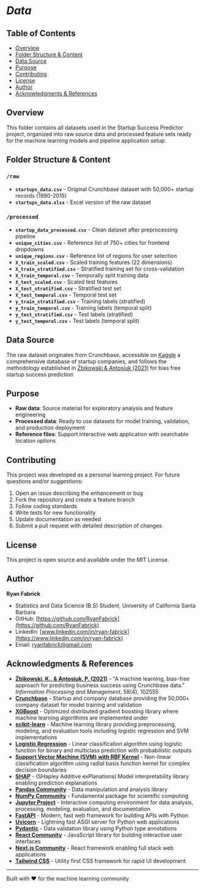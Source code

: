 # *Data*

## Table of Contents
- [Overview](#overview)
- [Folder Structure & Content](#folder-structure--content)
- [Data Source](#data-source)
- [Purpose](#purpose)
- [Contributing](#contributing)
- [License](#license)
- [Author](#author)
- [Acknowledgments & References](#acknowledgments--references)

## Overview

This folder contains all datasets used in the Startup Success Predictor project, organized into raw source data and processed feature sets ready for the machine learning models and pipeline application setup.

## Folder Structure & Content

### `/raw`
- **`startups_data.csv`** - Original Crunchbase dataset with 50,000+ startup records (1990-2015)
- **`startups_data.xlsx`** - Excel version of the raw dataset

### `/processed`
- **`startup_data_processed.csv`** - Clean dataset after preprocessing pipeline
- **`unique_cities.csv`** - Reference list of 750+ cities for frontend dropdowns
- **`unique_regions.csv`** - Reference list of regions for user selection
- **`X_train_scaled.csv`** - Scaled training features (22 dimensions)
- **`X_train_stratified.csv`** - Stratified training set for cross-validation
- **`X_train_temporal.csv`** - Temporally split training data
- **`X_test_scaled.csv`** - Scaled test features
- **`X_test_stratified.csv`** - Stratified test set
- **`X_test_temporal.csv`** - Temporal test set
- **`y_train_stratified.csv`** - Training labels (stratified)
- **`y_train_temporal.csv`** - Training labels (temporal split)
- **`y_test_stratified.csv`** - Test labels (stratified)
- **`y_test_temporal.csv`** - Test labels (temporal split)

## Data Source

The raw dataset originates from Crunchbase, accessible on [Kaggle](https://www.kaggle.com/datasets/arindam235/startup-investments-crunchbase) a comprehensive database of startup companies, and follows the methodology established in [Żbikowski & Antosiuk (2021)](https://www.sciencedirect.com/science/article/pii/S0306457321000595) for bias free startup success prediction

## Purpose

- **Raw data**: Source material for exploratory analysis and feature engineering
- **Processed data**: Ready to use datasets for model training, validation, and production deployment
- **Reference files**: Support interactive web application with searchable location options

## Contributing

This project was developed as a personal learning project. For future questions and/or suggestions:

1. Open an issue describing the enhancement or bug
2. Fork the repository and create a feature branch
3. Follow coding standards
4. Write tests for new functionality
5. Update documentation as needed
6. Submit a pull request with detailed description of changes

## License

This project is open source and available under the MIT License.

## Author

**Ryan Fabrick**
- Statistics and Data Science (B.S) Student, University of California Santa Barbara
- GitHub: [https://github.com/RyanFabrick](https://github.com/RyanFabrick)
- LinkedIn: [www.linkedin.com/in/ryan-fabrick](https://www.linkedin.com/in/ryan-fabrick)
- Email: ryanfabrick@gmail.com

## Acknowledgments & References

- **[Żbikowski, K., & Antosiuk, P. (2021)](https://www.sciencedirect.com/science/article/pii/S0306457321000595)** - "A machine learning, bias-free approach for predicting business success using Crunchbase data." *Information Processing and Management*, 58(4), 102555
- **[Crunchbase](https://www.crunchbase.com/)** - Startup and company database providing the 50,000+ company dataset for model training and validation
- **[XGBoost](https://xgboost.readthedocs.io/)** - Optimized distributed gradient boosting library where machine learning algorithims are implemented under
- **[scikit-learn](https://scikit-learn.org/)** - Machine learning library providing preprocessing, modeling, and evaluation tools including logistic regression and SVM implementations
- **[Logistic Regression](https://scikit-learn.org/stable/modules/linear_model.html#logistic-regression)** - Linear classification algorithm using logistic function for binary and multiclass prediction with probabilistic outputs
- **[Support Vector Machine (SVM) with RBF Kernel](https://scikit-learn.org/stable/modules/svm.html#svm-classification)** - Non-linear classification algorithm using radial basis function kernel for complex decision boundaries
- **[SHAP](https://shap.readthedocs.io/)** - (SHapley Additive exPlanations) Model interpretability library enabling prediction explanations
- **[Pandas Community](https://pandas.pydata.org/)** - Data manipulation and analysis library
- **[NumPy Community](https://numpy.org/)** - Fundamental package for scientific computing
- **[Jupyter Project](https://jupyter.org/)** - Interactive computing environment for data analysis, processing, modeling, evaluation, and documentation
- **[FastAPI](https://fastapi.tiangolo.com/)** - Modern, fast web framework for building APIs with Python
- **[Uvicorn](https://www.uvicorn.org/)** - Lightning fast ASGI server for Python web applications
- **[Pydantic](https://pydantic-docs.helpmanual.io/)** - Data validation library using Python type annotations
- **[React Community](https://react.dev/)** - JavaScript library for building interactive user interfaces
- **[Next.js Community](https://nextjs.org/)** - React framework enabling full stack web applications
- **[Tailwind CSS](https://tailwindcss.com/)** - Utility first CSS framework for rapid UI development

_________________________________________________
Built with ❤️ for the machine learning community